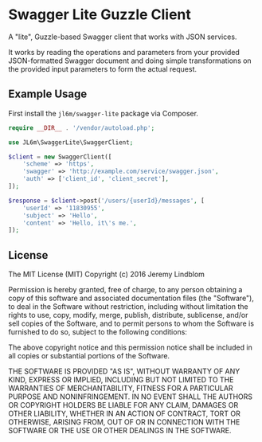 # Swagger Lite Guzzle Client

A "lite", Guzzle-based Swagger client that works with JSON services.

It works by reading the operations and parameters from your provided
JSON-formatted Swagger document and doing simple transformations on the provided
input parameters to form the actual request.

## Example Usage

First install the `jl6m/swagger-lite` package via Composer.

```php
require __DIR__ . '/vendor/autoload.php';

use JL6m\SwaggerLite\SwaggerClient;

$client = new SwaggerClient([
    'scheme' => 'https',
    'swagger' => 'http://example.com/service/swagger.json',
    'auth' => ['client_id', 'client_secret'],
]);

$response = $client->post('/users/{userId}/messages', [
    'userId' => '11830955',
    'subject' => 'Hello',
    'content' => 'Hello, it\'s me.',
]);
```

## License

The MIT License (MIT)
Copyright (c) 2016 Jeremy Lindblom

Permission is hereby granted, free of charge, to any person obtaining a copy of
this software and associated documentation files (the "Software"), to deal in
the Software without restriction, including without limitation the rights to use,
copy, modify, merge, publish, distribute, sublicense, and/or sell copies of the
Software, and to permit persons to whom the Software is furnished to do so,
subject to the following conditions:

The above copyright notice and this permission notice shall be included in all
copies or substantial portions of the Software.

THE SOFTWARE IS PROVIDED "AS IS", WITHOUT WARRANTY OF ANY KIND, EXPRESS OR
IMPLIED, INCLUDING BUT NOT LIMITED TO THE WARRANTIES OF MERCHANTABILITY, FITNESS
FOR A PARTICULAR PURPOSE AND NONINFRINGEMENT. IN NO EVENT SHALL THE AUTHORS OR
COPYRIGHT HOLDERS BE LIABLE FOR ANY CLAIM, DAMAGES OR OTHER LIABILITY, WHETHER
IN AN ACTION OF CONTRACT, TORT OR OTHERWISE, ARISING FROM, OUT OF OR IN
CONNECTION WITH THE SOFTWARE OR THE USE OR OTHER DEALINGS IN THE SOFTWARE.
